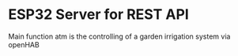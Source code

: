 # ESP32 Server for REST API

Main function atm is the controlling of a garden irrigation system via openHAB

